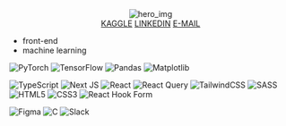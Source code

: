 <div align="center">
  <img alt="hero_img" src="https://media4.giphy.com/media/v1.Y2lkPTc5MGI3NjExeGNwNndhamMzOWtsanB5NnU2bG5leWZjemxnZzh0c2tyNG1qNWVyeCZlcD12MV9pbnRlcm5hbF9naWZfYnlfaWQmY3Q9cw/FEVBXvnC4exOg/giphy.gif"/>
</div>

<div align="center">
  <a href="https://www.kaggle.com/myeonghwanhan">KAGGLE</a>
  <a href="https://www.linkedin.com/in/lif31up/">LINKEDIN</a>
  <a href="mailto:nulranlcns9991@gmail.com">E-MAIL</a>
</div>

* front-end
* machine learning

![PyTorch](https://img.shields.io/badge/PyTorch-%23EE4C2C.svg?style=for-the-badge&logo=PyTorch&logoColor=white)
![TensorFlow](https://img.shields.io/badge/TensorFlow-%23FF6F00.svg?style=for-the-badge&logo=TensorFlow&logoColor=white)
![Pandas](https://img.shields.io/badge/pandas-%23150458.svg?style=for-the-badge&logo=pandas&logoColor=white)
![Matplotlib](https://img.shields.io/badge/Matplotlib-%23ffffff.svg?style=for-the-badge&logo=Matplotlib&logoColor=black)

![TypeScript](https://img.shields.io/badge/typescript-%23007ACC.svg?style=for-the-badge&logo=typescript&logoColor=white)
![Next JS](https://img.shields.io/badge/Next-black?style=for-the-badge&logo=next.js&logoColor=white)
![React](https://img.shields.io/badge/react-%2320232a.svg?style=for-the-badge&logo=react&logoColor=%2361DAFB)
![React Query](https://img.shields.io/badge/-React%20Query-FF4154?style=for-the-badge&logo=react%20query&logoColor=white)
![TailwindCSS](https://img.shields.io/badge/tailwindcss-%2338B2AC.svg?style=for-the-badge&logo=tailwind-css&logoColor=white)
![SASS](https://img.shields.io/badge/SASS-hotpink.svg?style=for-the-badge&logo=SASS&logoColor=white)
![HTML5](https://img.shields.io/badge/html5-%23E34F26.svg?style=for-the-badge&logo=html5&logoColor=white)
![CSS3](https://img.shields.io/badge/css3-%231572B6.svg?style=for-the-badge&logo=css3&logoColor=white)
![React Hook Form](https://img.shields.io/badge/React%20Hook%20Form-%23EC5990.svg?style=for-the-badge&logo=reacthookform&logoColor=white)

![Figma](https://img.shields.io/badge/figma-%23F24E1E.svg?style=for-the-badge&logo=figma&logoColor=white)
![C](https://img.shields.io/badge/c-%2300599C.svg?style=for-the-badge&logo=c&logoColor=white)
![Slack](https://img.shields.io/badge/Slack-4A154B?style=for-the-badge&logo=slack&logoColor=white)